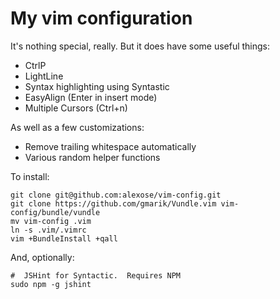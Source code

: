 # My vim configuration

It's nothing special, really.  But it does have some useful things:

+ CtrlP
+ LightLine
+ Syntax highlighting using Syntastic
+ EasyAlign (Enter in insert mode)
+ Multiple Cursors (Ctrl+n)

As well as a few customizations:

+ Remove trailing whitespace automatically
+ Various random helper functions

To install:

    git clone git@github.com:alexose/vim-config.git
    git clone https://github.com/gmarik/Vundle.vim vim-config/bundle/vundle
    mv vim-config .vim
    ln -s .vim/.vimrc
    vim +BundleInstall +qall

And, optionally:

    #  JSHint for Syntactic.  Requires NPM
    sudo npm -g jshint
